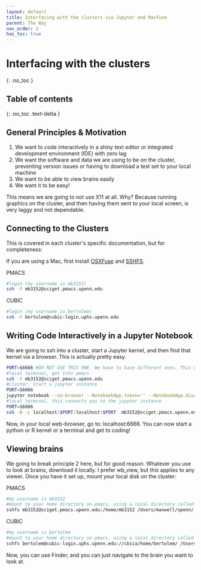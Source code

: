 ```yaml
---
layout: default
title: Interfacing with the clusters via Jupyter and MacFuse
parent: The Way
nav_order: 2
has_toc: true
---
```


# Interfacing with the clusters
{: .no_toc }

## Table of contents
{: .no_toc .text-delta }

## General Principles & Motivation

1. We want to code interactively in a shiny text editor or integrated development environment (IDE) with zero lag
2. We want the software and data we are using to be on the cluster, preventing version issues or having to download a test set to your local machine
3. We want to be able to view brains easily
4. We want it to be easy!

This means we are going to not use X11 at all. Why? Because running graphics on the cluster, and then having them sent to your local screen, is very laggy and not dependable.

## Connecting to the Clusters

This is covered in each cluster's specific documentation, but for completeness:

If you are using a Mac, first install [OSXFuse](https://github.com/osxfuse/osxfuse/releases/download/macfuse-4.0.5/macfuse-4.0.5.dmg) and [SSHFS](https://github.com/osxfuse/sshfs/releases/download/osxfuse-sshfs-2.5.0/sshfs-2.5.0.pkg).

PMACS

```bash
#login (my username is mb3152)
ssh -Y mb3152@sciget.pmacs.upenn.edu
```
CUBIC
```bash
#login (my username is bertolem)
ssh -Y bertolem@cubic-login.uphs.upenn.edu
```

## Writing Code Interactively in a Jupyter Notebook

We are going to ssh into a cluster, start a Jupyter kernel, and then find that kernel via a browser. This is actually pretty easy.

```bash
PORT=$6666 #DO NOT USE THIS ONE. We have to have different ones. This one is satan. If you can't connect, you and someone else probably, somehow, picked the same port
#local terminal, get into pmacs
ssh -Y mb3152@sciget.pmacs.upenn.edu
#cluster, start a jupyter instance
PORT=$6666
jupyter notebook --no-browser --NotebookApp.token='' --NotebookApp.disable_check_xsrf=True --port=$PORT
#local terminal, this connects you to the jupyter instance
PORT=$6666
ssh -N -L localhost:$PORT:localhost:$PORT  mb3152@sciget.pmacs.upenn.edu
```

Now, in your local web-browser, go to: localhost:6666. You can now start a python or R kernel or a terminal and get to coding!

## Viewing brains

We going to break principle 2 here, but for good reason. Whatever you use to look at brains, download it locally. I prefer wb_view, but this applies to any viewer. Once you have it set up, mount your local disk on the cluster:

PMACS

```bash
#my username is mb3152
#mount to your home directory on pmacs, using a local directory called "/Users/maxwell/upenn/"
sshfs mb3152@sciget.pmacs.upenn.edu:/home/mb3152 /Users/maxwell/upenn/ -o follow_symlinks
```
CUBIC
```bash
#my username is bertolem
#mount to your home directory on pmacs, using a local directory called "/Users/maxwell/CUBIC/"
sshfs bertolem@cubic-login.uphs.upenn.edu://cbica/home/bertolem/ /Users/maxwell/CUBIC/ -o follow_symlinks
```
Now, you can use Finder, and you can just navigate to the brain you want to look at.
